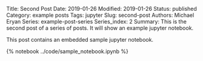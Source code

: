Title: Second Post
Date: 2019-01-26 
Modified: 2019-01-26
Status: published
Category: example posts
Tags: jupyter
Slug: second-post
Authors: Michael Eryan
Series: example-post-series
Series_index: 2
Summary: This is the second post of a series of posts. It will show an example jupyter notebook.

This post contains an embedded sample jupyter notebook.

{% notebook ../code/sample_notebook.ipynb %}